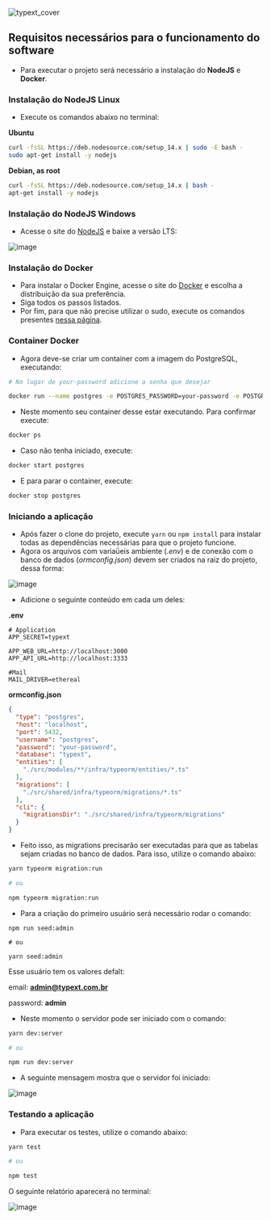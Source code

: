 ![typext_cover](https://user-images.githubusercontent.com/56441371/112768034-52dbed80-8ff0-11eb-8a72-5190c56f1090.png)

## Requisitos necessários para o funcionamento do software

- Para executar o projeto será necessário a instalação do **NodeJS** e **Docker**.

### Instalação do NodeJS Linux

- Execute os comandos abaixo no terminal:

**Ubuntu**
```bash
curl -fsSL https://deb.nodesource.com/setup_14.x | sudo -E bash -
sudo apt-get install -y nodejs
```

**Debian, as root**
```bash
curl -fsSL https://deb.nodesource.com/setup_14.x | bash -
apt-get install -y nodejs
```

### Instalação do NodeJS Windows

- Acesse o site do [NodeJS](https://nodejs.org/en/) e baixe a versão LTS:

![image](https://user-images.githubusercontent.com/56441371/112771142-d7366c80-9000-11eb-93e4-5a7bcbcb232f.png)


### Instalação do Docker 

- Para instalar o Docker Engine, acesse o site do [Docker](https://docs.docker.com/engine/install) e escolha a distribuição da sua preferência. 
- Siga todos os passos listados.
- Por fim, para que não precise utilizar o sudo, execute os comandos presentes [nessa página](https://docs.docker.com/engine/install/linux-postinstall).


### Container Docker

- Agora deve-se criar um container com a imagem do PostgreSQL, executando:

```bash
# No lugar de your-password adicione a senha que desejar

docker run --name postgres -e POSTGRES_PASSWORD=your-password -e POSTGRES_DB=typext -p 5432:5432 -d postgres
```

- Neste momento seu container desse estar executando. Para confirmar execute:

```bash
docker ps
```

- Caso não tenha iniciado, execute:

```bash
docker start postgres
```

- E para parar o container, execute:

```bash
docker stop postgres
```


### Iniciando a aplicação

- Após fazer o clone do projeto, execute ```yarn``` ou ```npm install``` para instalar todas as dependências necessárias para que o projeto funcione.
- Agora os arquivos com variaǘeis ambiente (*.env*) e de conexão com o banco de dados (*ormconfig.json*) devem ser criados na raiz do projeto, dessa forma:

![image](https://user-images.githubusercontent.com/57918707/115161576-f01cc580-a074-11eb-89b4-6e52f54c5dd5.png)


- Adicione o seguinte conteúdo em cada um deles:

**.env**
```env
# Application
APP_SECRET=typext

APP_WEB_URL=http://localhost:3000
APP_API_URL=http://localhost:3333

#Mail
MAIL_DRIVER=ethereal
```

**ormconfig.json**
```json
{
  "type": "postgres",
  "host": "localhost",
  "port": 5432,
  "username": "postgres",
  "password": "your-password",
  "database": "typext",
  "entities": [
    "./src/modules/**/infra/typeorm/entities/*.ts"
  ],
  "migrations": [
    "./src/shared/infra/typeorm/migrations/*.ts"
  ],
  "cli": {
    "migrationsDir": "./src/shared/infra/typeorm/migrations"
  }
}

```

- Feito isso, as migrations precisarão ser executadas para que as tabelas sejam criadas no banco de dados. Para isso, utilize o comando abaixo:

```bash
yarn typeorm migration:run

# ou

npm typeorm migration:run
```

- Para a criação do primeiro usuário será necessário rodar o comando:

```
npm run seed:admin 

# ou 

yarn seed:admin
```

Esse usuário tem os valores defalt: 

email: **admin@typext.com.br**

password: **admin**


- Neste momento o servidor pode ser iniciado com o comando:
```bash
yarn dev:server

# ou

npm run dev:server
```

- A seguinte mensagem mostra que o servidor foi iniciado:

![image](https://user-images.githubusercontent.com/57918707/115161682-70dbc180-a075-11eb-9f8c-53460f053067.png)

### Testando a aplicação

- Para executar os testes, utilize o comando abaixo:

```bash
yarn test

# ou

npm test
```

O seguinte relatório aparecerá no terminal:

![image](https://user-images.githubusercontent.com/57918707/115161751-c7e19680-a075-11eb-8a46-3642e9885664.png)

